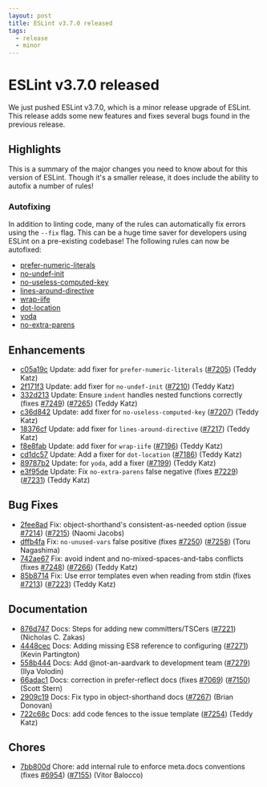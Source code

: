 ```yaml
---
layout: post
title: ESLint v3.7.0 released
tags:
  - release
  - minor
---
```

# ESLint v3.7.0 released

We just pushed ESLint v3.7.0, which is a minor release upgrade of ESLint. This release adds some new features and fixes several bugs found in the previous release.

## Highlights

This is a summary of the major changes you need to know about for this version of ESLint. Though it's a smaller release, it does include the ability to autofix a number of rules!

### Autofixing

In addition to linting code, many of the rules can automatically fix errors using the `--fix` flag. This can be a huge time saver for developers using ESLint on a pre-existing codebase! The following rules can now be autofixed:

* [prefer-numeric-literals](http://eslint.org/docs/rules/prefer-numeric-literals)
* [no-undef-init](http://eslint.org/docs/rules/no-undef-init)
* [no-useless-computed-key](http://eslint.org/docs/rules/no-undef-init)
* [lines-around-directive](http://eslint.org/docs/rules/lines-around-directive)
* [wrap-iife](http://eslint.org/docs/rules/wrap-iife)
* [dot-location](http://eslint.org/docs/rules/dot-location)
* [yoda](http://eslint.org/docs/rules/yoda)
* [no-extra-parens](http://eslint.org/docs/rules/no-extra-parens)



## Enhancements


* [c05a19c](https://github.com/eslint/eslint/commit/c05a19c) Update: add fixer for `prefer-numeric-literals` ([#7205](https://github.com/eslint/eslint/issues/7205)) (Teddy Katz)
* [2f171f3](https://github.com/eslint/eslint/commit/2f171f3) Update: add fixer for `no-undef-init` ([#7210](https://github.com/eslint/eslint/issues/7210)) (Teddy Katz)
* [332d213](https://github.com/eslint/eslint/commit/332d213) Update: Ensure `indent` handles nested functions correctly (fixes [#7249](https://github.com/eslint/eslint/issues/7249)) ([#7265](https://github.com/eslint/eslint/issues/7265)) (Teddy Katz)
* [c36d842](https://github.com/eslint/eslint/commit/c36d842) Update: add fixer for `no-useless-computed-key` ([#7207](https://github.com/eslint/eslint/issues/7207)) (Teddy Katz)
* [18376cf](https://github.com/eslint/eslint/commit/18376cf) Update: add fixer for `lines-around-directive` ([#7217](https://github.com/eslint/eslint/issues/7217)) (Teddy Katz)
* [f8e8fab](https://github.com/eslint/eslint/commit/f8e8fab) Update: add fixer for `wrap-iife` ([#7196](https://github.com/eslint/eslint/issues/7196)) (Teddy Katz)
* [cd1dc57](https://github.com/eslint/eslint/commit/cd1dc57) Update: Add a fixer for `dot-location` ([#7186](https://github.com/eslint/eslint/issues/7186)) (Teddy Katz)
* [89787b2](https://github.com/eslint/eslint/commit/89787b2) Update: for `yoda`, add a fixer ([#7199](https://github.com/eslint/eslint/issues/7199)) (Teddy Katz)
* [e3f95de](https://github.com/eslint/eslint/commit/e3f95de) Update: Fix `no-extra-parens` false negative (fixes [#7229](https://github.com/eslint/eslint/issues/7229)) ([#7231](https://github.com/eslint/eslint/issues/7231)) (Teddy Katz)




## Bug Fixes


* [2fee8ad](https://github.com/eslint/eslint/commit/2fee8ad) Fix: object-shorthand's consistent-as-needed option (issue [#7214](https://github.com/eslint/eslint/issues/7214)) ([#7215](https://github.com/eslint/eslint/issues/7215)) (Naomi Jacobs)
* [dffb4fa](https://github.com/eslint/eslint/commit/dffb4fa) Fix: `no-unused-vars` false positive (fixes [#7250](https://github.com/eslint/eslint/issues/7250)) ([#7258](https://github.com/eslint/eslint/issues/7258)) (Toru Nagashima)
* [742ae67](https://github.com/eslint/eslint/commit/742ae67) Fix: avoid indent and no-mixed-spaces-and-tabs conflicts (fixes [#7248](https://github.com/eslint/eslint/issues/7248)) ([#7266](https://github.com/eslint/eslint/issues/7266)) (Teddy Katz)
* [85b8714](https://github.com/eslint/eslint/commit/85b8714) Fix: Use error templates even when reading from stdin (fixes [#7213](https://github.com/eslint/eslint/issues/7213)) ([#7223](https://github.com/eslint/eslint/issues/7223)) (Teddy Katz)




## Documentation


* [876d747](https://github.com/eslint/eslint/commit/876d747) Docs: Steps for adding new committers/TSCers ([#7221](https://github.com/eslint/eslint/issues/7221)) (Nicholas C. Zakas)
* [4448cec](https://github.com/eslint/eslint/commit/4448cec) Docs: Adding missing ES8 reference to configuring ([#7271](https://github.com/eslint/eslint/issues/7271)) (Kevin Partington)
* [558b444](https://github.com/eslint/eslint/commit/558b444) Docs: Add @not-an-aardvark to development team ([#7279](https://github.com/eslint/eslint/issues/7279)) (Ilya Volodin)
* [66adac1](https://github.com/eslint/eslint/commit/66adac1) Docs: correction in prefer-reflect docs (fixes [#7069](https://github.com/eslint/eslint/issues/7069)) ([#7150](https://github.com/eslint/eslint/issues/7150)) (Scott Stern)
* [2909c19](https://github.com/eslint/eslint/commit/2909c19) Docs: Fix typo in object-shorthand docs ([#7267](https://github.com/eslint/eslint/issues/7267)) (Brian Donovan)
* [722c68c](https://github.com/eslint/eslint/commit/722c68c) Docs: add code fences to the issue template ([#7254](https://github.com/eslint/eslint/issues/7254)) (Teddy Katz)








## Chores


* [7bb800d](https://github.com/eslint/eslint/commit/7bb800d) Chore: add internal rule to enforce meta.docs conventions (fixes [#6954](https://github.com/eslint/eslint/issues/6954)) ([#7155](https://github.com/eslint/eslint/issues/7155)) (Vitor Balocco)


